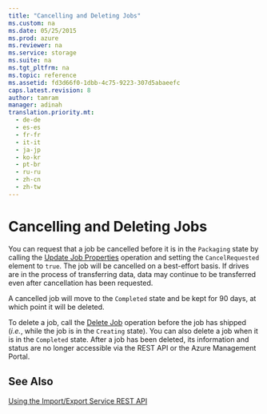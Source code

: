 ```yaml
---
title: "Cancelling and Deleting Jobs"
ms.custom: na
ms.date: 05/25/2015
ms.prod: azure
ms.reviewer: na
ms.service: storage
ms.suite: na
ms.tgt_pltfrm: na
ms.topic: reference
ms.assetid: fd3d66f0-1dbb-4c75-9223-307d5abaeefc
caps.latest.revision: 8
author: tamram
manager: adinah
translation.priority.mt: 
  - de-de
  - es-es
  - fr-fr
  - it-it
  - ja-jp
  - ko-kr
  - pt-br
  - ru-ru
  - zh-cn
  - zh-tw
---
```

# Cancelling and Deleting Jobs
You can request that a job be cancelled before it is in the `Packaging` state by calling the [Update Job Properties](../rest-conceptual/Update-Job-Properties.md) operation and setting the `CancelRequested` element to `true`. The job will be cancelled on a best-effort basis. If drives are in the process of transferring data, data may continue to be transferred even after cancellation has been requested.  
  
 A cancelled job will move to the `Completed` state and be kept for 90 days, at which point it will be deleted.  
  
 To delete a job, call the [Delete Job](../rest-conceptual/Delete-Job1.md) operation before the job has shipped (*i.e.*, while the job is in the `Creating` state). You can also delete a job when it is in the `Completed` state. After a job has been deleted, its information and status are no longer accessible via the REST API or the Azure Management Portal.  
  
## See Also  
 [Using the Import/Export Service REST API](../rest-conceptual/Using-the-Azure-Import-Export-Service-REST-API.md)